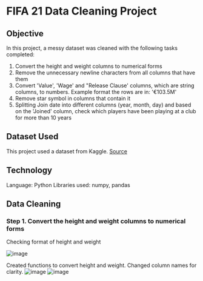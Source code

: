 # FIFA 21 Data Cleaning Project
## Objective
In this project, a messy dataset was cleaned with the following tasks completed:
1. Convert the height and weight columns to numerical forms
2. Remove the unnecessary newline characters from all columns that have them
3. Convert 'Value', 'Wage' and "Release Clause' columns, which are string columns, to numbers. Example format the rows are in: '€103.5M'
4. Remove star symbol in columns that contain it
5. Splitting Join date into different columns (year, month, day) and based on the 'Joined' column, check which players have been playing at a club for more than 10 years

## Dataset Used
This project used a dataset from Kaggle.
[Source](https://www.kaggle.com/datasets/yagunnersya/fifa-21-messy-raw-dataset-for-cleaning-exploring)

## Technology
Language: Python
Libraries used: numpy, pandas

## Data Cleaning
### Step 1. Convert the height and weight columns to numerical forms
Checking format of height and weight

![image](https://github.com/ysasamson/FIFA21/assets/145044637/0a75301f-eae5-4e15-8e88-5d7ab1170237)

Created functions to convert height and weight. Changed column names for clarity.
![image](https://github.com/ysasamson/FIFA21/assets/145044637/f488ff4c-bd79-4f8f-b47d-e5494722bb7f)
![image](https://github.com/ysasamson/FIFA21/assets/145044637/bf3619e7-368b-45dd-86e1-f14ed37c43e7)


